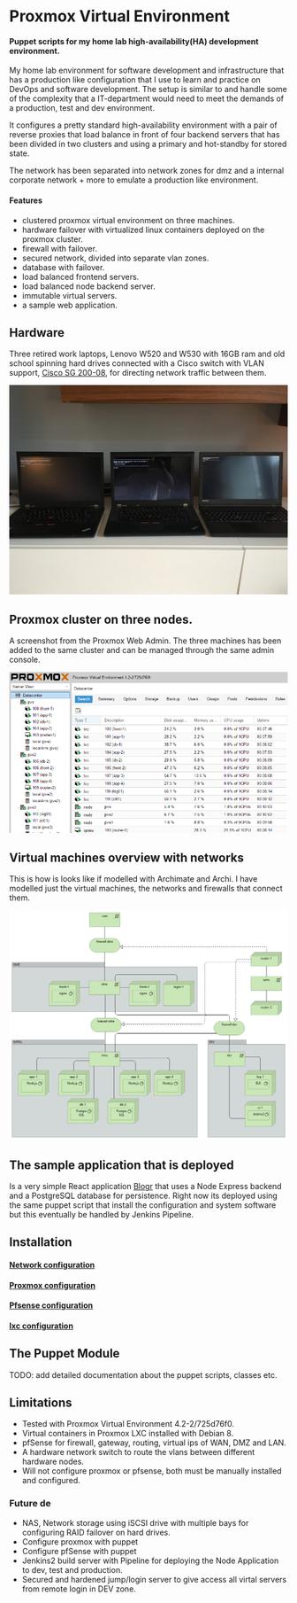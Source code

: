 # Proxmox Virtual Environment
#### Puppet scripts for my home lab high-availability(HA) development environment.
My home lab environment for software development and infrastructure
that has a production like configuration that I use to learn and
practice on DevOps and software development. The setup is similar
to and handle some of the complexity that a IT-department would
need to meet the demands of a production, test and dev environment.

It configures a pretty standard high-availability environment with a
pair of reverse proxies that load balance in front of four backend
servers that has been divided in two clusters and using a primary
and hot-standby for stored state.

The network has been
separated into network zones for dmz and a internal corporate
network + more to emulate a production like environment.

#### Features
* clustered proxmox virtual environment on three machines.
* hardware failover with virtualized linux containers deployed on the proxmox cluster.
* firewall with failover.
* secured network, divided into separate vlan zones.
* database with failover.
* load balanced frontend servers.
* load balanced node backend server.
* immutable virtual servers.
* a sample web application.

## Hardware
Three retired work laptops, Lenovo W520 and W530 with 16GB ram
 and old school spinning hard drives connected with a Cisco
 switch with VLAN support, [Cisco SG 200-08](https://www.amazon.co.uk/Cisco-SG200-08-8-port-Gigabit-SLM2008T-EU/dp/B004UOT4BI/ref=sr_1_2?ie=UTF8&qid=1473971098&sr=8-2&keywords=SG+200-08), for directing network
 traffic between them.

![alt tag](doc/machines.jpg)

## Proxmox cluster on three nodes.
A screenshot from the Proxmox Web Admin. The three machines has
been added to the same cluster and can be managed through the
same admin console.

![alt tag](doc/pve.jpg)

## Virtual machines overview with networks
This is how is looks like if modelled with Archimate and Archi.
I have modelled just the virtual machines, the networks and firewalls
that connect them.

![alt tag](doc/virtual.png)

## The sample application that is deployed
Is a very simple React application [Blogr](https://github.com/dniel/blogr-workshop)
that uses a Node Express backend and a PostgreSQL database for
persistence. Right now its deployed using the same puppet script
that install the configuration and system software but this
eventually be handled by Jenkins Pipeline.

## Installation
#### [Network configuration](doc/setup_network.md)
#### [Proxmox configuration](doc/setup_proxmox.md)
#### [Pfsense configuration](doc/setup_pfsense.md)
#### [lxc configuration](doc/setup_lxc.md)

## The Puppet Module
TODO: add detailed documentation about the puppet scripts, classes etc.

## Limitations
* Tested with Proxmox Virtual Environment 4.2-2/725d76f0.
* Virtual containers in Proxmox LXC installed with Debian 8.
* pfSense for firewall, gateway, routing, virtual ips of WAN, DMZ and LAN.
* A hardware network switch to route the vlans between different hardware nodes.
* Will not configure proxmox or pfsense, both must be manually installed and configured.

### Future de
* NAS, Network storage using iSCSI drive with multiple bays for configuring RAID failover on hard drives.
* Configure proxmox with puppet
* Configure pfSense with puppet
* Jenkins2 build server with Pipeline for deploying the Node Application to dev, test and production.
* Secured and hardened jump/login server to give access all virtal servers from remote login in DEV zone.